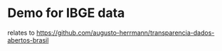 # Demo for IBGE data
relates to https://github.com/augusto-herrmann/transparencia-dados-abertos-brasil


